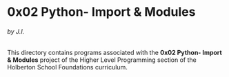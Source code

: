 <h1>0x02 Python- Import & Modules</h1>
<h6>by J.I.</h6>

This directory contains programs associated with the <strong>0x02 Python- Import & Modules</strong> project of the Higher Level Programming section of the Holberton School Foundations curriculum.
